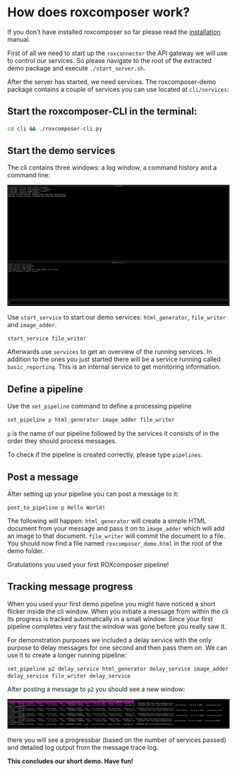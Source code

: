# How does roxcomposer work?

If you don't have installed roxcomposer so far please read the [installation](installation.md) manual.

First of all we need to start up the `roxconnector` the API gateway we will use to control our services. So 
please navigate to the root of the extracted demo package and execute `./start_server.sh`.

After the server has started, we need services. The roxcomposer-demo package contains a couple of services you can use 
located at `cli/services`: 

## Start the roxcomposer-CLI in the terminal:

```bash
cd cli && ./roxcomposer-cli.py
```

## Start the demo services

The cli contains three windows: a log window, a command history and a command line:

![cli screenshot](images/cli.png)

Use `start_service` to start our demo services: `html_generator`, `file_writer` and `image_adder`.

```bash
start_service file_writer
```

Afterwards use `services` to get an overview of the running services.
In addition to the ones you just started there will be a service running called `basic_reporting`.
This is an internal service to get monitoring information.

## Define a pipeline

Use the `set_pipeline` command to define a processing pipeline

```bash
set_pipeline p html_generator image_adder file_writer
```

`p` is the name of our pipeline followed by the services it consists of in the order they should process messages.

To check if the pipeline is created correctly, please type `pipelines`.

## Post a message

After setting up your pipeline you can post a message to it:

```
post_to_pipeline p Hello World!
```

The following will happen: `html_generator` will create a simple HTML document from your message and pass it on to 
`image_adder` which will add an image to that document. `file_writer` will commit the document to a file. You should now find a file named `roxcomposer_demo.html` in
the root of the demo folder.

Gratulations you used your first ROXcomposer pipeline!

## Tracking message progress

When you used your first demo pipeline you might have noticed a short flicker inside the cli window. When you initiate a message from within the cli its progress is tracked
automatically in a small window. Since your first pipeline completes very fast the window was gone before you really saw it.

For demonstration purposes we included a delay service with the only purpose to delay messages for one second and then pass them on. We can use it to create a longer running pipeline:

```
set_pipeline p2 delay_service html_generator delay_service image_adder delay_service file_writer delay_service
```

After posting a message to `p2` you should see a new window:

![message tracking window](images/track.png)

there you will see a progressbar (based on the number of services passed) and detailed log output from the message trace log.

**This concludes our short demo. Have fun!**
